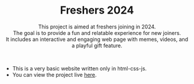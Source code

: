 <h1 align="center">Freshers 2024</h1>

<p align="center">This project is aimed at freshers joining in 2024.  <br>The goal is to provide a fun and relatable experience for new joiners.  <br>It includes an interactive and engaging web page with memes, videos, and a playful gift feature.</p>
<br>

- This is a very basic website written only in html-css-js.
- You can view the project live <a href="https://soymadip.github.io/for-juniors">here</a>.</p>

  
